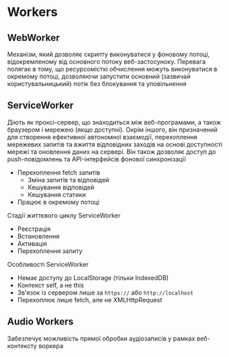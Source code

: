 # Workers

## WebWorker

Механізм, який дозволяє скрипту виконуватися у фоновому потоці, відокремленому від основного потоку веб-застосуноку. Перевага полягає в тому, що ресурсомісткі обчислення можуть виконуватися в окремому потоці, дозволяючи запустити основний (зазвичай користувальницький) потік без блокування та уповільнення

## ServiceWorker

Діють як проксі-сервер, що знаходиться між веб-програмами, а також браузером і мережею (якщо доступні). Окрім іншого, він призначений для створення ефективної автономної взаємодії, перехоплення мережевих запитів та вжиття відповідних заходів на основі доступності мережі та оновлення даних на сервері. Він також дозволяє доступ до push-повідомлень та API-інтерфейсів фонової синхронізації

-   Перехоплення fetch запитів
    -   Зміна запитів та відповідей
    -   Кешування відповідей
    -   Кешування статики
-   Працює в окремому потоці

Стадії життєвого циклу ServiceWorker

-   Реєстрація
-   Встановлення
-   Активація
-   Перехоплення запиту

Особливості ServiceWorker

-   Немає доступу до LocalStorage (тільки IndexedDB)
-   Контекст self, а не this
-   Зв'язок із сервером лише за `https://` або `http://localhost`
-   Перехоплює лише fetch, але не XMLHttpRequest

## Audio Workers

Забезпечує можливість прямої обробки аудіозаписів у рамках веб-контексту воркера
